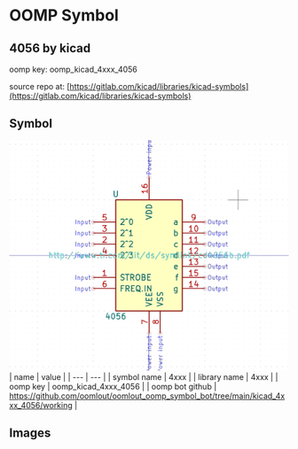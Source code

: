 # OOMP Symbol  
## 4056  by kicad  
  
oomp key: oomp_kicad_4xxx_4056  
  
source repo at: [https://gitlab.com/kicad/libraries/kicad-symbols](https://gitlab.com/kicad/libraries/kicad-symbols)  
## Symbol  
  
[![working.png](working_600.png)](working.png)  
| name | value | 
| --- | --- | 
| symbol name | 4xxx | 
| library name | 4xxx | 
| oomp key | oomp_kicad_4xxx_4056 | 
| oomp bot github | https://github.com/oomlout/oomlout_oomp_symbol_bot/tree/main/kicad_4xxx_4056/working | 
## Images  
